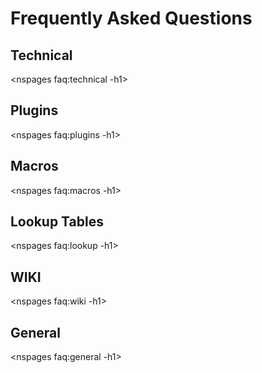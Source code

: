# Frequently Asked Questions

## Technical

\<nspages faq:technical -h1\>

## Plugins

\<nspages faq:plugins -h1\>

## Macros

\<nspages faq:macros -h1\>

## Lookup Tables

\<nspages faq:lookup -h1\>

## WIKI

\<nspages faq:wiki -h1\>

## General

\<nspages faq:general -h1\>

